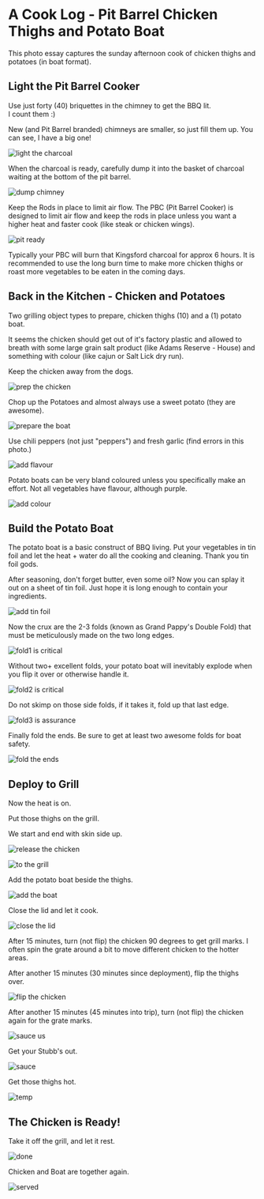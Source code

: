 # A Cook Log - Pit Barrel Chicken Thighs and Potato Boat
This photo essay captures the sunday afternoon cook of chicken thighs and potatoes (in boat format).

## Light the Pit Barrel Cooker
Use just forty (40) briquettes in the chimney to get the BBQ lit.  
I count them :) 

New (and Pit Barrel branded) chimneys are smaller, so just fill them up. You can see, I have a big one!

![light the charcoal](photos/charcoal.png)

When the charcoal is ready, carefully dump it into the basket of charcoal waiting at the bottom of the pit barrel.

![dump chimney](photos/chimney.png)

Keep the Rods in place to limit air flow. The PBC (Pit Barrel Cooker) is designed to limit air flow and keep the rods in place unless you want a higher heat and faster cook (like steak or chicken wings).

![pit ready](photos/pitready.png)

Typically your PBC will burn that Kingsford charcoal for approx 6 hours. It is recommended to use the long burn time to make more chicken thighs or roast more vegetables to be eaten in the coming days.

## Back in the Kitchen - Chicken and Potatoes
Two grilling object types to prepare, chicken thighs (10) and a (1) potato boat.

It seems the chicken should get out of it's factory plastic and allowed to breath with some large grain salt product (like Adams Reserve - House) and something with colour (like cajun or Salt Lick dry run).   

Keep the chicken away from the dogs. 

![prep the chicken](photos/chicken.png)

Chop up the Potatoes and almost always use a sweet potato (they are awesome).

![prepare the boat](photos/boata.png)

Use chili peppers (not just "peppers") and fresh garlic (find errors in this photo.)

![add flavour](photos/flava.png)

Potato boats can be very bland coloured unless you specifically make an effort. Not all vegetables have flavour, although purple.

![add colour](photos/colour.png)

## Build the Potato Boat
The potato boat is a basic construct of BBQ living. Put your vegetables in tin foil and let the heat + water do all the cooking and cleaning. Thank you tin foil gods. 

After seasoning, don't forget butter, even some oil? Now you can splay it out on a sheet of tin foil. Just hope it is long enough to contain your ingredients.

![add tin foil](photos/boatb.png)

Now the crux are the 2-3 folds (known as Grand Pappy's Double Fold) that must be meticulously made on the two long edges. 

![fold1 is critical](photos/fold1.png)

Without two+ excellent folds, your potato boat will inevitably explode when you flip it over or otherwise handle it.

![fold2 is critical](photos/fold2.png)

Do not skimp on those side folds, if it takes it, fold up that last edge.

![fold3 is assurance](photos/fold3.png)

Finally fold the ends. Be sure to get at least two awesome folds for boat safety.

![fold the ends](photos/fold4.png)

## Deploy to Grill

Now the heat is on. 

Put those thighs on the grill.

We start and end with skin side up.

![release the chicken](photos/release.png)

![to the grill](photos/release2.png)

Add the potato boat beside the thighs.

![add the boat](photos/addboat.png)

Close the lid and let it cook.

![close the lid](photos/closelid.png)

After 15 minutes, turn (not flip) the chicken 90 degrees to get grill marks. I often spin the grate around a bit to move different chicken to the hotter areas.

After another 15 minutes (30 minutes since deployment), flip the thighs over.

![flip the chicken](photos/flip.png)

After another 15 minutes (45 minutes into trip), turn (not flip) the chicken again for the grate marks.

![sauce us](photos/sauceus.png)

Get your Stubb's out.

![sauce](photos/sauce.png)

Get those thighs hot.

![temp](photos/temp.png)


## The Chicken is Ready!
Take it off the grill, and let it rest.

![done](photos/done.png)

Chicken and Boat are together again.

![served](photos/served.png)



